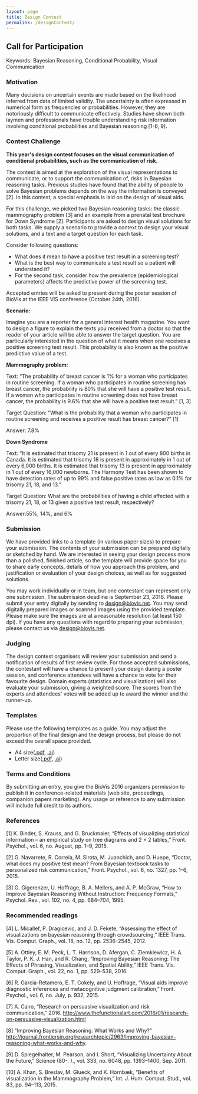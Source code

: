 ```yaml
---
layout: page
title: Design Contest
permalink: /designContest/
---
```


## Call for Participation

Keywords: Bayesian Reasoning, Conditional Probability, Visual Communication


### Motivation
Many decisions on uncertain events are made based on the likelihood inferred from data of limited validity. The uncertainty is often expressed in numerical form as frequencies or probabilities. However, they are notoriously difficult to communicate effectively. Studies have shown both laymen and professionals have trouble understanding risk information involving conditional probabilities and Bayesian reasoning [1-6, 9].

### Contest Challenge
**This year's design contest focuses on the visual communication of conditional probabilities, such as the communication of risk.**

The contest is aimed at the exploration of the visual representations to communicate, or to support the communication of, risks in Bayesian reasoning tasks. Previous studies have found that the ability of people to solve Bayesian problems depends on the way the information is conveyed [2]. In this contest, a special emphasis is laid on the design of visual aids.

For this challenge, we picked two Bayesian reasoning tasks: the classic mammography problem [3] and an example from a prenatal test brochure for Down Syndrome [2]. Participants are asked to design visual solutions for both tasks. We supply a scenario to provide a context to design your visual solutions, and a text and a target question for each task.

Consider following questions:

*   What does it mean to have a positive test result in a screening test?
*   What is the best way to communicate a test result so a patient will understand it?
*   For the second task, consider how the prevalence (epidemiological parameters) affects the predictive power of the screening test.

Accepted entries will be asked to present during the poster session of BioVis at the IEEE VIS conference (October 24th, 2016).


**Scenario:**

Imagine you are a reporter for a general interest health magazine. You want to design a figure to explain the texts you received from a doctor so that the reader of your article will be able to answer the target question. You are particularly interested in the question of what it means when one receives a positive screening test result. This probability is also known as the positive predictive value of a test.

**Mammography problem:**

Text: “The probability of breast cancer is 1% for a woman who participates in routine screening. If a woman who participates in routine screening has breast cancer, the probability is 80% that she will have a positive test result. If a woman who participates in routine screening does not have breast cancer, the probability is 9.6% that she will have a positive test result.” [1, 3]

Target Question: “What is the probability that a woman who participates in routine screening and receives a positive result has breast cancer?” [1]

Answer: 7.8%


**Down Syndrome**

Text: “It is estimated that trisomy 21 is present in 1 out of every 800 births in Canada. It is estimated that trisomy 18 is present in approximately in 1 out of every 6,000 births. It is estimated that trisomy 13 is present in approximately in 1 out of every 16,000 newborns. The Harmony Test has been shown to have detection rates of up to 99% and false positive rates as low as 0.1% for trisomy 21, 18, and 13.”

Target Question: What are the probabilities of having a child affected with a trisomy 21, 18, or 13 given a positive test result, respectively?

Answer:55%, 14%, and 6%


### Submission
We have provided links to a template (in various paper sizes) to prepare your submission. The contents of your submission can be prepared digitally or sketched by hand. We are interested in seeing your design process more than a polished, finished article, so the template will provide space for you to share early concepts, details of how you approach this problem, and justification or evaluation of your design choices, as well as for suggested solutions.

You may work individually or in team, but one contestant can represent only one submission. The submission deadline is September 23, 2016. Please submit your entry digitally by sending to <span class="c12 c10">[design@biovis.net](mailto:design@biovis.net). You may send digitally prepared images or scanned images using the provided template. Please make sure the images are at a reasonable resolution (at least 150 dpi). If you have any questions with regard to preparing your submission, please contact us via <span class="c10 c12">[design@biovis.net](mailto:design@biovis.net).


### Judging
The design contest organisers will review your submission and send a notification of results of first review cycle. For those accepted submissions, the contestant will have a chance to present your design during a poster session, and conference attendees will have a chance to vote for their favourite design. Domain experts (statistics and visualization) will also evaluate your submission, giving a weighted score. The scores from the experts and attendees' votes will be added up to award the winner and the runner-up.


### Templates
Please use the following templates as a guide. You may adjust the proportion of the final design and the design process, but please do not exceed the overall space provided.

*   A4 size([.pdf](../templates/template_A4.pdf), [.ai](../templates/template_A4.ai))
*   Letter size([.pdf](../templates/template_Letter.pdf), [.ai](../templates/template_Letter.ai))


### Terms and Conditions

By submitting an entry, you give the BioVis 2016 organizers permission to publish it in conference-related materials (web site, proceedings, companion papers marketing). Any usage or reference to any submission will include full credit to its authors.


### References

[1] K. Binder, S. Krauss, and G. Bruckmaier, “Effects of visualizing statistical information – an empirical study on tree diagrams and 2 × 2 tables,” Front. Psychol., vol. 6, no. August, pp. 1–9, 2015.

[2] G. Navarrete, R. Correia, M. Sirota, M. Juanchich, and D. Huepe, “Doctor, what does my positive test mean? From Bayesian textbook tasks to personalized risk communication,” Front. Psychol., vol. 6, no. 1327, pp. 1–6, 2015.

[3] G. Gigerenzer, U. Hoffrage, B. A. Mellers, and A. P. McGraw, “How to Improve Bayesian Reasoning Without Instruction: Frequency Formats,” Psychol. Rev., vol. 102, no. 4, pp. 684–704, 1995.

### Recommended readings

[4] L. Micallef, P. Dragicevic, and J. D. Fekete, “Assessing the effect of visualizations on bayesian reasoning through crowdsourcing,” IEEE Trans. Vis. Comput. Graph., vol. 18, no. 12, pp. 2536–2545, 2012.

[5] A. Ottley, E. M. Peck, L. T. Harrison, D. Afergan, C. Ziemkiewicz, H. A. Taylor, P. K. J. Han, and R. Chang, “Improving Bayesian Reasoning: The Effects of Phrasing, Visualization, and Spatial Ability,” IEEE Trans. Vis. Comput. Graph., vol. 22, no. 1, pp. 529–538, 2016.

[6] R. Garcia-Retamero, E. T. Cokely, and U. Hoffrage, “Visual aids improve diagnostic inferences and metacognitive judgment calibration,” Front. Psychol., vol. 6, no. July, p. 932, 2015.

[7] A. Cairo, “Research on persuasive visualization and risk communication,” 2016\. http://www.thefunctionalart.com/2016/01/research-on-persuasive-visualization.html

[8] “Improving Bayesian Reasoning: What Works and Why?” http://journal.frontiersin.org/researchtopic/2963/improving-bayesian-reasoning-what-works-and-why.

[9] D. Spiegelhalter, M. Pearson, and I. Short, “Visualizing Uncertainty About the Future,” Science (80-. )., vol. 333, no. 6048, pp. 1393–1400, Sep. 2011.

[10] A. Khan, S. Breslav, M. Glueck, and K. Hornbæk, “Benefits of visualization in the Mammography Problem,” Int. J. Hum. Comput. Stud., vol. 83, pp. 94–113, 2015.
